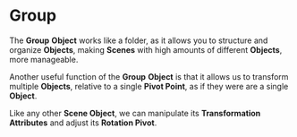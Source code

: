 # Group

The **Group** **Object** works like a folder, as it allows you to structure and organize **Objects**, making **Scenes** with high amounts of different **Objects**, more manageable.

Another useful function of the **Group** **Object** is that it allows us to transform multiple **Objects**, relative to a single **Pivot Point**, as if they were are a single **Object**.

Like any other **Scene Object**, we can manipulate its **Transformation Attributes** and adjust its **Rotation Pivot**.
